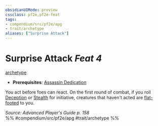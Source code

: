```yaml
---
obsidianUIMode: preview
cssclass: pf2e,pf2e-feat
tags:
- compendium/src/pf2e/apg
- trait/archetype
aliases: ["Surprise Attack"]
---
```

# Surprise Attack  *Feat 4*  
[archetype](/rules/traits/archetype.md)  

- **Prerequisites**: [Assassin Dedication](/compendium/feats/assassin-dedication-apg.md)

You act before foes can react. On the first round of combat, if you roll [Deception](/compendium/skills.md#Deception) or [Stealth](/compendium/skills.md#Stealth) for initiative, creatures that haven't acted are [flat-footed](/rules/conditions.md#Flat-footed) to you.

*Source: Advanced Player's Guide p. 158*  
%% #compendium/src/pf2e/apg #trait/archetype %%